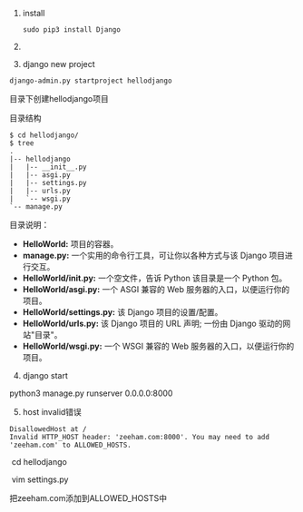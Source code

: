 1. install

   ```
   sudo pip3 install Django
   ```

2. 

3. django new project

```shell
django-admin.py startproject hellodjango
```

目录下创建hellodjango项目

目录结构

```
$ cd hellodjango/
$ tree
.
|-- hellodjango
|   |-- __init__.py
|   |-- asgi.py
|   |-- settings.py
|   |-- urls.py
|   `-- wsgi.py
`-- manage.py
```

目录说明：

- **HelloWorld:** 项目的容器。
- **manage.py:** 一个实用的命令行工具，可让你以各种方式与该 Django 项目进行交互。
- **HelloWorld/__init__.py:** 一个空文件，告诉 Python 该目录是一个 Python 包。
- **HelloWorld/asgi.py:** 一个 ASGI 兼容的 Web 服务器的入口，以便运行你的项目。
- **HelloWorld/settings.py:** 该 Django 项目的设置/配置。
- **HelloWorld/urls.py:** 该 Django 项目的 URL 声明; 一份由 Django 驱动的网站"目录"。
- **HelloWorld/wsgi.py:** 一个 WSGI 兼容的 Web 服务器的入口，以便运行你的项目。

4. django start

python3 manage.py runserver 0.0.0.0:8000

5. host invalid错误

```
DisallowedHost at /
Invalid HTTP_HOST header: 'zeeham.com:8000'. You may need to add 'zeeham.com' to ALLOWED_HOSTS.
```

​     cd hellodjango

​    vim settings.py

   把zeeham.com添加到ALLOWED_HOSTS中